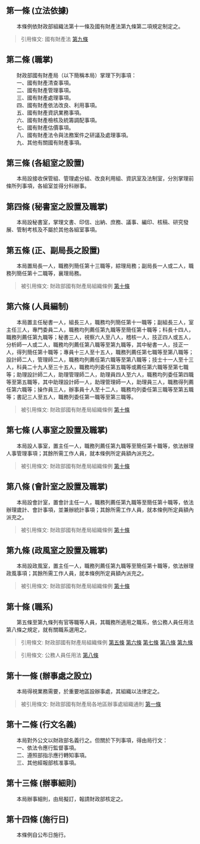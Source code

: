 第一條 (立法依據)
-----------------
　　本條例依財政部組織法第十一條及國有財產法第九條第二項規定制定之。  
> 引用條文: 國有財產法 [第九條](../../財政金融/國有財產/國有財產法.md#第九條-國有財產局承辦國有財產事物)



第二條 (職掌)
-------------
　　財政部國有財產局（以下簡稱本局）掌理下列事項：  
　　一、國有財產清查事項。  
　　二、國有財產管理事項。  
　　三、國有財產處理事項。  
　　四、國有財產依法改良、利用事項。  
　　五、國有財產資訊業務事項。  
　　六、國有財產檢核及統籌調配事項。  
　　七、國有財產估價事項。  
　　八、國有財產法令與法務案件之研議及處理事項。  
　　九、其他有關國有財產事項。  


第三條 (各組室之設置)
---------------------
　　本局設接收保管組、管理處分組、改良利用組、資訊室及法制室，分別掌理前條所列事項，各組室並得分科辦事。  


第四條 (秘書室之設置及職掌)
---------------------------
　　本局設秘書室，掌理文書、印信、出納、庶務、議事、編印、核稿、研究發展、管制考核及不屬於其他各組室事項。  


第五條 (正、副局長之設置)
-------------------------
　　本局置局長一人，職務列簡任第十三職等，綜理局務；副局長一人或二人，職務列簡任第十二職等，襄理局務。  
> 被引用條文: 財政部國有財產局組織條例 [第十條](../../人事其他/組織編制/財政部國有財產局組織條例.md#第十條-職系)



第六條 (人員編制)
-----------------
　　本局置主任秘書一人，組長三人，職務均列簡任第十一職等；副組長三人，室主任三人，專門委員二人，職務均列薦任第九職等至簡任第十職等；科長十四人，職務列薦任第九職等；秘書三人，視察六人至八人，稽核一人，技正四人或五人，分析師一人或二人，職務均列薦任第八職等至第九職等，其中秘書一人，技正一人，得列簡任第十職等；專員十三人至十五人，職務列薦任第七職等至第八職等；設計師二人，管理師二人，職務均列薦任第六職等至第八職等；技士十一人至十三人，科員二十九人至三十五人，職務均列委任第五職等或薦任第六職等至第七職等；助理設計師二人，助理管理師二人，助理員四人至六人，職務均列委任第四職等至第五職等，其中助理設計師一人，助理管理師一人，助理員三人，職務得列薦任第六職等；操作員三人，辦事員十人至十二人，職務均列委任第三職等至第五職等；書記三人至五人，職務列委任第一職等至第三職等。  
> 被引用條文: 財政部國有財產局組織條例 [第十條](../../人事其他/組織編制/財政部國有財產局組織條例.md#第十條-職系)



第七條 (人事室之設置及職掌)
---------------------------
　　本局設人事室，置主任一人，職務列薦任第九職等至簡任第十職等，依法辦理人事管理事項；其餘所需工作人員，就本條例所定員額內派充之。  
> 被引用條文: 財政部國有財產局組織條例 [第十條](../../人事其他/組織編制/財政部國有財產局組織條例.md#第十條-職系)



第八條 (會計室之設置及職掌)
---------------------------
　　本局設會計室，置會計主任一人，職務列薦任第九職等至簡任第十職等，依法辦理歲計、會計事項，並兼辦統計事項；其餘所需工作人員，就本條例所定員額內派充之。  
> 被引用條文: 財政部國有財產局組織條例 [第十條](../../人事其他/組織編制/財政部國有財產局組織條例.md#第十條-職系)



第九條 (政風室之設置及職掌)
---------------------------
　　本局設政風室，置主任一人，職務列薦任第九職等至簡任第十職等，依法辦理政風事項；其餘所需工作人員，就本條例所定員額內派充之。  
> 被引用條文: 財政部國有財產局組織條例 [第十條](../../人事其他/組織編制/財政部國有財產局組織條例.md#第十條-職系)



第十條 (職系)
-------------
　　第五條至第九條列有官等職等人員，其職務所適用之職系，依公務人員任用法第八條之規定，就有關職系選用之。  
> 引用條文: 財政部國有財產局組織條例 [第五條](../../人事其他/組織編制/財政部國有財產局組織條例.md#第五條-正、副局長之設置) [第六條](../../人事其他/組織編制/財政部國有財產局組織條例.md#第六條-人員編制) [第七條](../../人事其他/組織編制/財政部國有財產局組織條例.md#第七條-人事室之設置及職掌) [第八條](../../人事其他/組織編制/財政部國有財產局組織條例.md#第八條-會計室之設置及職掌) [第九條](../../人事其他/組織編制/財政部國有財產局組織條例.md#第九條-政風室之設置及職掌)

> 引用條文: 公務人員任用法 [第八條](../../考試/任免升遷/公務人員任用法.md#第八條-職系說明書)



第十一條 (辦事處之設立)
-----------------------
　　本局得視業務需要，於重要地區設辦事處，其組織以法律定之。  
> 被引用條文: 財政部國有財產局各地區辦事處組織通則 [第一條](../../人事其他/組織編制/財政部國有財產局各地區辦事處組織通則.md#第一條-立法依據)



第十二條 (行文名義)
-------------------
　　本局對外公文以財政部名義行之。但關於下列事項，得由局行文：  
　　一、依法令應行監督事項。  
　　二、遵照部指示應行轉知事項。  
　　三、其他經報部核准事項。  


第十三條 (辦事細則)
-------------------
　　本局辦事細則，由局擬訂，報請財政部核定之。  


第十四條 (施行日)
-----------------
　　本條例自公布日施行。